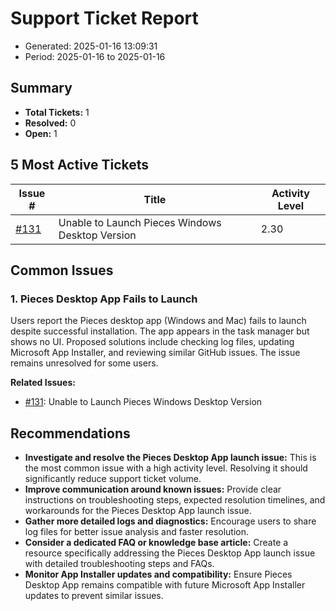 # Support Ticket Report
- Generated: 2025-01-16 13:09:31
- Period: 2025-01-16 to 2025-01-16

## Summary
- **Total Tickets:** 1
- **Resolved:** 0
- **Open:** 1

## 5 Most Active Tickets
| Issue # | Title | Activity Level |
|---------|-------|----------------|
| [#131](https://github.com/pieces-app/support/issues/131) | Unable to Launch Pieces Windows Desktop Version | 2.30 |

## Common Issues
### 1. Pieces Desktop App Fails to Launch
Users report the Pieces desktop app (Windows and Mac) fails to launch despite successful installation. The app appears in the task manager but shows no UI. Proposed solutions include checking log files, updating Microsoft App Installer, and reviewing similar GitHub issues. The issue remains unresolved for some users.

**Related Issues:**
- [#131](https://github.com/pieces-app/support/issues/131): Unable to Launch Pieces Windows Desktop Version


## Recommendations
- **Investigate and resolve the Pieces Desktop App launch issue:** This is the most common issue with a high activity level. Resolving it should significantly reduce support ticket volume.
- **Improve communication around known issues:** Provide clear instructions on troubleshooting steps, expected resolution timelines, and workarounds for the Pieces Desktop App launch issue.
- **Gather more detailed logs and diagnostics:** Encourage users to share log files for better issue analysis and faster resolution.
- **Consider a dedicated FAQ or knowledge base article:** Create a resource specifically addressing the Pieces Desktop App launch issue with detailed troubleshooting steps and FAQs.
- **Monitor App Installer updates and compatibility:** Ensure Pieces Desktop App remains compatible with future Microsoft App Installer updates to prevent similar issues.
